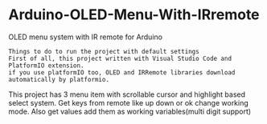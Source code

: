 # Arduino-OLED-Menu-With-IRremote

OLED menu system with IR remote for Arduino


    Things to do to run the project with default settings
    First of all, this project written with Visual Studio Code and PlatformIO extension. 
    if you use platformIO too, OLED and IRRemote libraries download automatically by platformio.
    
 This project has 3 menu item with scrollable cursor and highlight based select system.
 Get keys from remote like up down or ok change working mode.
Also get values add them as working variables(multi digit support)
